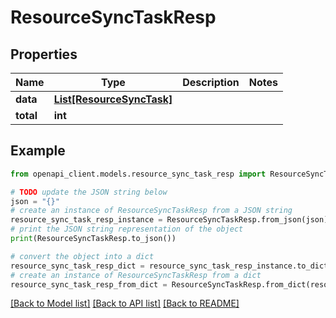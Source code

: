 # ResourceSyncTaskResp


## Properties

Name | Type | Description | Notes
------------ | ------------- | ------------- | -------------
**data** | [**List[ResourceSyncTask]**](ResourceSyncTask.md) |  | 
**total** | **int** |  | 

## Example

```python
from openapi_client.models.resource_sync_task_resp import ResourceSyncTaskResp

# TODO update the JSON string below
json = "{}"
# create an instance of ResourceSyncTaskResp from a JSON string
resource_sync_task_resp_instance = ResourceSyncTaskResp.from_json(json)
# print the JSON string representation of the object
print(ResourceSyncTaskResp.to_json())

# convert the object into a dict
resource_sync_task_resp_dict = resource_sync_task_resp_instance.to_dict()
# create an instance of ResourceSyncTaskResp from a dict
resource_sync_task_resp_from_dict = ResourceSyncTaskResp.from_dict(resource_sync_task_resp_dict)
```
[[Back to Model list]](../README.md#documentation-for-models) [[Back to API list]](../README.md#documentation-for-api-endpoints) [[Back to README]](../README.md)


